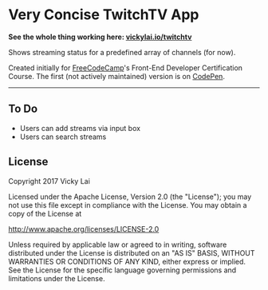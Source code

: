 # Very Concise TwitchTV App

**See the whole thing working here: [vickylai.io/twitchtv](http://vickylai.io/twitchtv/)**

Shows streaming status for a predefined array of channels (for now).

Created initially for [FreeCodeCamp](https://www.freecodecamp.com/hivickylai)'s Front-End Developer Certification Course. The first (not actively maintained) version is on [CodePen](http://codepen.io/hivickylai/full/pPNYQB/).

***

## To Do
* Users can add streams via input box
* Users can search streams

## License

Copyright 2017 Vicky Lai

Licensed under the Apache License, Version 2.0 (the "License");
you may not use this file except in compliance with the License.
You may obtain a copy of the License at

http://www.apache.org/licenses/LICENSE-2.0

Unless required by applicable law or agreed to in writing, software
distributed under the License is distributed on an "AS IS" BASIS,
WITHOUT WARRANTIES OR CONDITIONS OF ANY KIND, either express or implied.
See the License for the specific language governing permissions and
limitations under the License.
